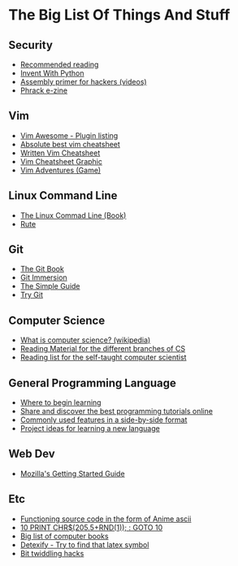 The Big List Of Things And Stuff
===

Security
-- 
* [Recommended reading](http://dfir.org/?q=node/8)
* [Invent With Python](http://inventwithpython.com/hacking/chapters/)
* [Assembly primer for hackers (videos)](http://www.securitytube.net/groups?operation=view&groupId=5)
* [Phrack e-zine](http://phrack.org/)

Vim
---
* [Vim Awesome - Plugin listing](http://vimawesome.com/)
* [Absolute best vim cheatsheet](https://rawgit.com/darcyparker/1886716/raw/eab57dfe784f016085251771d65a75a471ca22d4/vimModeStateDiagram.svg)
* [Written Vim Cheatsheet](http://csnipp.com/go_on/69)
* [Vim Cheatsheet Graphic](http://sheet.shiar.nl/vi)
* [Vim Adventures (Game)](http://vim-adventures.com/)

Linux Command Line
---
* [The Linux Commad Line (Book)](http://linuxcommand.org/tlcl.php)
* [Rute](http://rute.2038bug.com/index.html.gz)

Git
---
* [The Git Book](http://git-scm.com/book/en/v2)
* [Git Immersion](http://gitimmersion.com/)
* [The Simple Guide](http://rogerdudler.github.io/git-guide/)
* [Try Git](https://try.github.io/levels/1/challenges/1)

Computer Science
---
* [What is computer science? (wikipedia)](http://en.wikipedia.org/wiki/Outline_of_computer_science)
* [Reading Material for the different branches of CS](http://www.reddit.com/r/compsci/comments/gprp0/is_there_a_list_of_the_canonical_introductory/)
* [Reading list for the self-taught computer scientist ](http://www.reddit.com/r/books/comments/ch0wt/a_reading_list_for_the_selftaught_computer/)

General Programming Language
---
* [Where to begin learning](http://www.reddit.com/r/learnprogramming/comments/2ksa0r/5_best_websites_to_start_learning_programming/)
* [Share and discover the best programming tutorials online](http://hackr.io/)
* [Commonly used features in a side-by-side format](http://hyperpolyglot.org)
* [Project ideas for learning a new language](https://github.com/plt/racket/wiki/Intro-Projects)

Web Dev
---
* [Mozilla's Getting Started Guide](https://developer.mozilla.org/en-US/Learn)

Etc
---
* [Functioning source code in the form of Anime ascii](http://uguu.org/sources.html)
* [10 PRINT CHR$(205.5+RND(1)); : GOTO 10](http://10print.org/)
* [Big list of computer books](http://en.wikibooks.org/wiki/Subject:Computing)
* [Detexify - Try to find that latex symbol](http://detexify.kirelabs.org/classify.html)
* [Bit twiddling hacks](http://graphics.stanford.edu/~seander/bithacks.html)
